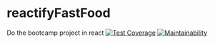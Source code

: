 # reactifyFastFood

Do the bootcamp project in react
[![Test Coverage](https://api.codeclimate.com/v1/badges/ace0247261561e62e5fa/test_coverage)](https://codeclimate.com/github/Nta1e/reactifyFastFood/test_coverage)
[![Maintainability](https://api.codeclimate.com/v1/badges/ace0247261561e62e5fa/maintainability)](https://codeclimate.com/github/Nta1e/reactifyFastFood/maintainability)
